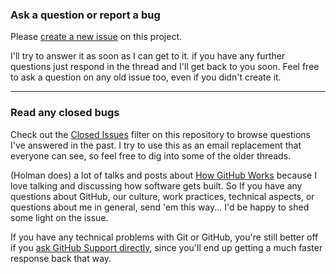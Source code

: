 ### Ask a question or report a bug

Please [create a new issue](./issues/new) on this
project.

I'll try to answer it as soon as I can get to it. if you have any further
questions just respond in the thread and I'll get back to you soon. Feel free to
ask a question on any old issue too, even if you didn't create it.

---

### Read any closed bugs

Check out the [Closed Issues](./feedback/issues?sort=created&direction=desc&state=closed&page=1)
filter on this repository to browse questions I've answered in the past. I try
to use this as an email replacement that everyone can see, so feel free to dig
into some of the older threads.


(Holman does) a lot of talks and posts about
[How GitHub Works](http://zachholman.com/posts/how-github-works/) because I love
talking and discussing how software gets built. So If you have any questions
about GitHub, our culture, work practices, technical aspects, or questions about
me in general, send 'em this way... I'd be happy to shed some light on the
issue.

If you have any technical problems with Git or GitHub, you're still better off 
if you [ask GitHub Support directly](https://github.com/contact), since you'll
end up getting a much faster response back that way.
